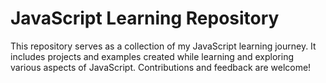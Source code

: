 # JavaScript Learning Repository

This repository serves as a collection of my JavaScript learning journey. It includes projects and examples created while learning and exploring various aspects of JavaScript.
Contributions and feedback are welcome!
